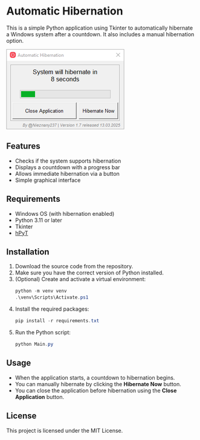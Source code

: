# Automatic Hibernation

This is a simple Python application using Tkinter to automatically hibernate a Windows system after a countdown. It also includes a manual hibernation option.

![Screenshot 2](./Images/2.png)

## Features
- Checks if the system supports hibernation
- Displays a countdown with a progress bar
- Allows immediate hibernation via a button
- Simple graphical interface

## Requirements
- Windows OS (with hibernation enabled)
- Python 3.11 or later
- Tkinter
- [hPyT](https://github.com/Zingzy/hPyT)

## Installation
1. Download the source code from the repository.
2. Make sure you have the correct version of Python installed.
3. (Optional) Create and activate a virtual environment:
   ```powershell
   python -m venv venv
   .\venv\Scripts\Activate.ps1
   ```
4. Install the required packages:
   ```powershell
   pip install -r requirements.txt
   ```
5. Run the Python script:
   ```powershell
   python Main.py
   ```

## Usage
- When the application starts, a countdown to hibernation begins.
- You can manually hibernate by clicking the **Hibernate Now** button.
- You can close the application before hibernation using the **Close Application** button.

## License
This project is licensed under the MIT License.
